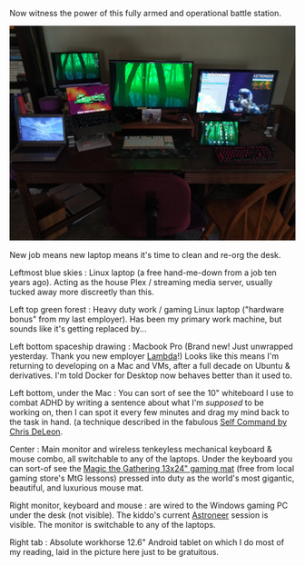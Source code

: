 <!--
.. title: Fully Operational
.. slug: fully-operational
.. date: 2023-09-21 10:51:12 UTC-05:00
.. tags: journal,geek,keyboard,hardware,osx-dev
-->

Now witness the power of this fully armed and operational battle station.

![My desk featuring too many computers](/files/2023/desk-with-computers.webp)

New job means new laptop means it's time to clean and re-org the desk.

Leftmost blue skies
: Linux laptop (a free hand-me-down from a job ten years ago). Acting as the
house Plex / streaming media server, usually tucked away more discreetly than
this.

Left top green forest
: Heavy duty work / gaming Linux laptop ("hardware bonus" from my last
employer). Has been my primary work machine, but sounds like it's getting
replaced by...

Left bottom spaceship drawing
: Macbook Pro (Brand new! Just unwrapped yesterday. Thank you new employer
[Lambda](https://lambdalabs.com)!) Looks like this means I'm returning to
developing on a Mac and VMs, after a full decade on Ubuntu & derivatives.
I'm told Docker for Desktop now behaves better than it used to.

Left bottom, under the Mac
: You can sort of see the 10" whiteboard I use to combat ADHD by writing a
sentence about what I'm *supposed* to be working on, then I can spot it every
few minutes and drag my mind back to the task in hand. (a technique described
in the fabulous
[Self Command by Chris DeLeon](https://gamkedo.gumroad.com/l/self-command/).

Center
: Main monitor and wireless tenkeyless mechanical keyboard & mouse combo, all
switchable to any of the laptops. Under the keyboard you can sort-of see the
[Magic the Gathering 13x24" gaming mat](https://ultrapro.com/collections/gaming-accessories-magic-the-gathering/type_playmat)
(free from local gaming store's MtG lessons) pressed into duty as the world's
most gigantic, beautiful, and luxurious mouse mat.

Right monitor, keyboard and mouse
: are wired to the Windows gaming PC under the desk (not visible). The kiddo's
current [Astroneer](https://store.steampowered.com/app/361420/ASTRONEER/)
session is visible. The monitor is switchable to any of the laptops.

Right tab
: Absolute workhorse 12.6" Android tablet on which I do most of my reading,
laid in the picture here just to be gratuitous.

